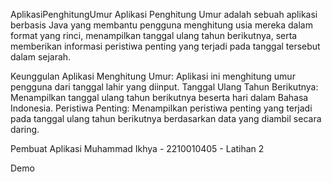 AplikasiPenghitungUmur
Aplikasi Penghitung Umur adalah sebuah aplikasi berbasis Java yang membantu pengguna menghitung usia mereka dalam format yang rinci, menampilkan tanggal ulang tahun berikutnya, serta memberikan informasi peristiwa penting yang terjadi pada tanggal tersebut dalam sejarah.

Keunggulan Aplikasi
Menghitung Umur: Aplikasi ini menghitung umur pengguna dari tanggal lahir yang diinput.
Tanggal Ulang Tahun Berikutnya: Menampilkan tanggal ulang tahun berikutnya beserta hari dalam Bahasa Indonesia.
Peristiwa Penting: Menampilkan peristiwa penting yang terjadi pada tanggal ulang tahun berikutnya berdasarkan data yang diambil secara daring.

Pembuat Aplikasi
 Muhammad Ikhya - 2210010405 - Latihan 2

Demo
